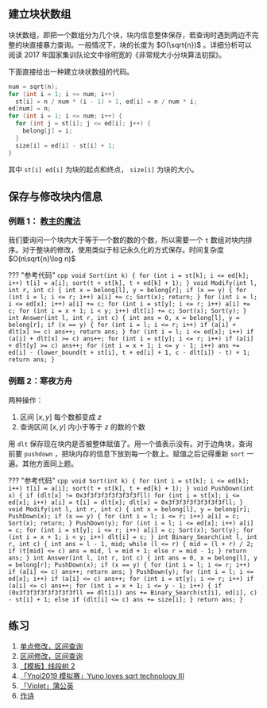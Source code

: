 ## 建立块状数组

块状数组，即把一个数组分为几个块，块内信息整体保存，若查询时遇到两边不完整的块直接暴力查询。一般情况下，块的长度为 $O(\sqrt{n})$ 。详细分析可以阅读 2017 年国家集训队论文中徐明宽的《非常规大小分块算法初探》。

下面直接给出一种建立块状数组的代码。

```cpp
num = sqrt(n);
for (int i = 1; i <= num; i++)
  st[i] = n / num * (i - 1) + 1, ed[i] = n / num * i;
ed[num] = n;
for (int i = 1; i <= num; i++) {
  for (int j = st[i]; j <= ed[i]; j++) {
    belong[j] = i;
  }
  size[i] = ed[i] - st[i] + 1;
}
```

其中 `st[i] ed[i]` 为块的起点和终点， `size[i]` 为块的大小。

## 保存与修改块内信息

### 例题 1： [教主的魔法](https://www.luogu.org/problemnew/show/P2801) 

我们要询问一个块内大于等于一个数的数的个数，所以需要一个 `t` 数组对块内排序。对于整块的修改，使用类似于标记永久化的方式保存。时间复杂度 $O(n\sqrt{n}\log n)$ 

??? "参考代码"
    ```cpp
    void Sort(int k) {
      for (int i = st[k]; i <= ed[k]; i++) t[i] = a[i];
      sort(t + st[k], t + ed[k] + 1);
    }
    void Modify(int l, int r, int c) {
      int x = belong[l], y = belong[r];
      if (x == y) {
        for (int i = l; i <= r; i++) a[i] += c;
        Sort(x);
        return;
      }
      for (int i = l; i <= ed[x]; i++) a[i] += c;
      for (int i = st[y]; i <= r; i++) a[i] += c;
      for (int i = x + 1; i < y; i++) dlt[i] += c;
      Sort(x);
      Sort(y);
    }
    int Answer(int l, int r, int c) {
      int ans = 0, x = belong[l], y = belong[r];
      if (x == y) {
        for (int i = l; i <= r; i++)
          if (a[i] + dlt[x] >= c) ans++;
        return ans;
      }
      for (int i = l; i <= ed[x]; i++)
        if (a[i] + dlt[x] >= c) ans++;
      for (int i = st[y]; i <= r; i++)
        if (a[i] + dlt[y] >= c) ans++;
      for (int i = x + 1; i <= y - 1; i++)
        ans += ed[i] - (lower_bound(t + st[i], t + ed[i] + 1, c - dlt[i]) - t) + 1;
      return ans;
    }
    ```

### 例题 2：寒夜方舟

两种操作：

1.  区间 $[x,y]$ 每个数都变成 $z$ 
2.  查询区间 $[x,y]$ 内小于等于 $z$ 的数的个数

用 `dlt` 保存现在块内是否被整体赋值了。用一个值表示没有。对于边角块，查询前要 `pushdown` ，把块内存的信息下放到每一个数上。赋值之后记得重新 `sort` 一遍。其他方面同上题。

??? "参考代码"
    ```cpp
    void Sort(int k) {
      for (int i = st[k]; i <= ed[k]; i++) t[i] = a[i];
      sort(t + st[k], t + ed[k] + 1);
    }
    void PushDown(int x) {
      if (dlt[x] != 0x3f3f3f3f3f3f3f3fll)
        for (int i = st[x]; i <= ed[x]; i++) a[i] = t[i] = dlt[x];
      dlt[x] = 0x3f3f3f3f3f3f3f3fll;
    }
    void Modify(int l, int r, int c) {
      int x = belong[l], y = belong[r];
      PushDown(x);
      if (x == y) {
        for (int i = l; i <= r; i++) a[i] = c;
        Sort(x);
        return;
      }
      PushDown(y);
      for (int i = l; i <= ed[x]; i++) a[i] = c;
      for (int i = st[y]; i <= r; i++) a[i] = c;
      Sort(x);
      Sort(y);
      for (int i = x + 1; i < y; i++) dlt[i] = c;
    }
    int Binary_Search(int l, int r, int c) {
      int ans = l - 1, mid;
      while (l <= r) {
        mid = (l + r) / 2;
        if (t[mid] <= c)
          ans = mid, l = mid + 1;
        else
          r = mid - 1;
      }
      return ans;
    }
    int Answer(int l, int r, int c) {
      int ans = 0, x = belong[l], y = belong[r];
      PushDown(x);
      if (x == y) {
        for (int i = l; i <= r; i++)
          if (a[i] <= c) ans++;
        return ans;
      }
      PushDown(y);
      for (int i = l; i <= ed[x]; i++)
        if (a[i] <= c) ans++;
      for (int i = st[y]; i <= r; i++)
        if (a[i] <= c) ans++;
      for (int i = x + 1; i <= y - 1; i++) {
        if (0x3f3f3f3f3f3f3f3fll == dlt[i])
          ans += Binary_Search(st[i], ed[i], c) - st[i] + 1;
        else if (dlt[i] <= c)
          ans += size[i];
      }
      return ans;
    }
    ```

## 练习

1.   [单点修改，区间查询](https://loj.ac/problem/130) 
2.   [区间修改，区间查询](https://loj.ac/problem/132) 
3.   [【模板】线段树 2](https://www.luogu.org/problemnew/show/P3373) 
4.   [「Ynoi2019 模拟赛」Yuno loves sqrt technology III](https://www.luogu.org/problemnew/show/P5048) 
5.   [「Violet」蒲公英](https://www.luogu.org/problemnew/show/P4168) 
6.   [作诗](https://www.luogu.org/problemnew/show/P4135) 
